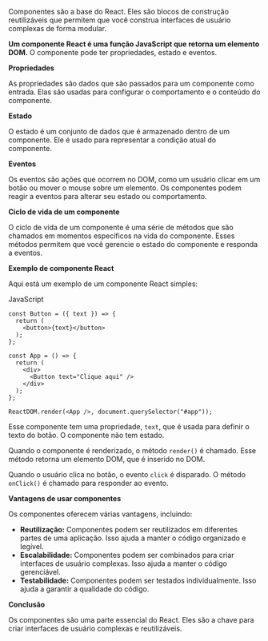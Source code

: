 Componentes são a base do React. Eles são blocos de construção reutilizáveis que permitem que você construa interfaces de usuário complexas de forma modular.

**Um componente React é uma função JavaScript que retorna um elemento DOM.** O componente pode ter propriedades, estado e eventos.

**Propriedades**

As propriedades são dados que são passados para um componente como entrada. Elas são usadas para configurar o comportamento e o conteúdo do componente.

**Estado**

O estado é um conjunto de dados que é armazenado dentro de um componente. Ele é usado para representar a condição atual do componente.

**Eventos**

Os eventos são ações que ocorrem no DOM, como um usuário clicar em um botão ou mover o mouse sobre um elemento. Os componentes podem reagir a eventos para alterar seu estado ou comportamento.

**Ciclo de vida de um componente**

O ciclo de vida de um componente é uma série de métodos que são chamados em momentos específicos na vida do componente. Esses métodos permitem que você gerencie o estado do componente e responda a eventos.

**Exemplo de componente React**

Aqui está um exemplo de um componente React simples:

JavaScript

```
const Button = ({ text }) => {
  return (
    <button>{text}</button>
  );
};

const App = () => {
  return (
    <div>
      <Button text="Clique aqui" />
    </div>
  );
};

ReactDOM.render(<App />, document.querySelector("#app"));
```

Esse componente tem uma propriedade, `text`, que é usada para definir o texto do botão. O componente não tem estado.

Quando o componente é renderizado, o método `render()` é chamado. Esse método retorna um elemento DOM, que é inserido no DOM.

Quando o usuário clica no botão, o evento `click` é disparado. O método `onClick()` é chamado para responder ao evento.

**Vantagens de usar componentes**

Os componentes oferecem várias vantagens, incluindo:

- **Reutilização:** Componentes podem ser reutilizados em diferentes partes de uma aplicação. Isso ajuda a manter o código organizado e legível.
- **Escalabilidade:** Componentes podem ser combinados para criar interfaces de usuário complexas. Isso ajuda a manter o código gerenciável.
- **Testabilidade:** Componentes podem ser testados individualmente. Isso ajuda a garantir a qualidade do código.

**Conclusão**

Os componentes são uma parte essencial do React. Eles são a chave para criar interfaces de usuário complexas e reutilizáveis.